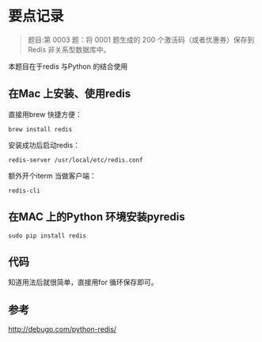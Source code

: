 # 要点记录

> 题目:第 0003 题：将 0001 题生成的 200 个激活码（或者优惠券）保存到 Redis 非关系型数据库中。

本题目在于redis 与Python 的结合使用

## 在Mac 上安装、使用redis

直接用brew 快捷方便：

	brew install redis

安装成功后启动redis：

	redis-server /usr/local/etc/redis.conf

额外开个iterm 当做客户端：

	redis-cli


## 在MAC 上的Python 环境安装pyredis

	sudo pip install redis


## 代码

知道用法后就很简单，直接用for 循环保存即可。

## 参考

http://debugo.com/python-redis/